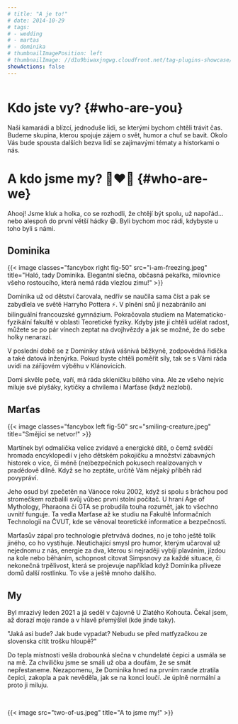 ```yaml
---
# title: "A je to!"
# date: 2014-10-29
# tags:
# - wedding
# - martas
# - dominika
# thumbnailImagePosition: left
# thumbnailImage: //d1u9biwaxjngwg.cloudfront.net/tag-plugins-showcase/car-6-140.jpg
showActions: false
---
```


<!-- {{< toc >}} -->

<!-- <br/> -->
<p style="margin: 0px; line-height: 0px"> &nbsp; </p>

# Kdo jste vy? {#who-are-you}
Naši kamarádi a blízcí, jednoduše lidi, se kterými bychom chtěli trávit čas. Budeme skupina, kterou spojuje zájem o svět, humor a chuť se bavit. Okolo Vás bude spousta dalších bezva lidí se zajímavými tématy a historkami o nás.

# A kdo jsme my? 👩‍❤️‍👨 {#who-are-we}

Ahooj! Jsme kluk a holka, co se rozhodli, že chtějí být spolu, už napořád... nebo alespoň do první větší hádky 😅. Byli bychom moc rádi, kdybyste u toho byli s námi.

## Dominika

{{< image classes="fancybox right fig-50" src="i-am-freezing.jpeg" title="Haló, tady Dominika. Elegantní slečna, občasná pekařka, milovnice všeho rostoucího, která nemá ráda vlezlou zimu!" >}}

Dominika už od dětství čarovala, nedřív se naučila sama číst a pak se zabydlela ve světě Harryho Pottera ⚡️. V plnění snů jí nezabránilo ani bilinguální francouzské gymnázium. Pokračovala studiem na Matematicko-fyzikální fakultě v oblasti Teoretické fyziky. Kdyby jste jí chtěli udělat radost, můžete se po pár vínech zeptat na dvojhvězdy a jak se možné, že do sebe holky nenarazí.

V poslední době se z Dominiky stává vášnivá běžkyně, zodpovědná řidička a také datová inženýrka. Pokud byste chtěli poměřit síly, tak se s Vámi ráda uvidí na zářijovém výběhu v Klánovicích.

Domi skvěle peče, vaří, má ráda skleničku bílého vína. Ale ze všeho nejvíc miluje své plyšáky, kytičky a chvílema i Marťase (když nezlobí).

## Marťas

{{< image classes="fancybox left fig-50" src="smiling-creature.jpeg" title="Smějící se netvor!" >}}

Martínek byl odmalička velice zvídavé a energické dítě, o čemž svědčí hromada encyklopedií v jeho dětském pokojíčku a množství zábavných historek o více, či méně (ne)bezpečních pokusech realizovaných v pradědově dílně. Když se ho zeptáte, určitě Vám nějaký příběh rád povypráví.

Jeho osud byl zpečetěn na Vánoce roku 2002, když si spolu s bráchou pod stromečkem rozbalili svůj vůbec první stolní počítač. U hraní Age of Mythology, Pharaona či GTA se probudila touha rozumět, jak to všechno uvnitř funguje. Ta vedla Marťase až ke studiu na Fakultě Informačních Technologií na ČVUT, kde se věnoval teoretické informatice a bezpečnosti.

Marťasův zápal pro technologie přetrvává dodnes, no je toho ještě tolik jiného, co ho vystihuje. Neutichající smysl pro humor, kterým učaroval už nejednomu z nás, energie za dva, kterou si nejraději vybíjí plaváním, jízdou na kole nebo běháním, schopnost citovat Simpsnovy za každé situace, či nekonečná trpělivost, která se projevuje například když Dominika přiveze domů další rostlinku. To vše a ještě mnoho dalšího. 

## My

Byl mrazivý leden 2021 a já seděl v čajovně U Zlatého Kohouta. Čekal jsem, až dorazí moje rande a v hlavě přemýšlel (kde jinde taky). 

"Jaká asi bude? Jak bude vypadat? Nebudu se před matfyzačkou ze slovenska cítit trošku hloupě?"

Do tepla místnosti vešla drobounká slečna v chundelaté čepici a usmála se na mě. Za chviličku jsme se smáli už oba a doufám, že se smát nepřestaneme. Nezapomenu, že Dominika hned na prvním rande ztratila čepici, zakopla a pak nevěděla, jak se na konci loučí. Je úplně normální a proto ji miluju.

<p style="margin: 0px; "> &nbsp; </p>

{{< image src="two-of-us.jpeg" title="A to jsme my!" >}}

<p style="margin: 0px; "> &nbsp; </p>
